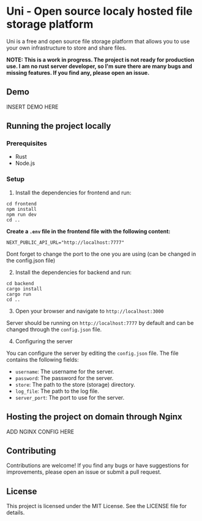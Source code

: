 # Uni - Open source localy hosted file storage platform

Uni is a free and open source file storage platform that allows you to use your own infrastructure to store and share files.

**NOTE: This is a work in progress. The project is not ready for production use. I am no rust server developer, so I'm sure there are many bugs and missing features. If you find any, please open an issue.**

## Demo

INSERT DEMO HERE

## Running the project locally

### Prerequisites

- Rust
- Node.js

### Setup

1. Install the dependencies for frontend and run:

```
cd frontend
npm install
npm run dev
cd ..
```

**Create a `.env` file in the frontend file with the following content:**

```
NEXT_PUBLIC_API_URL="http://localhost:7777"
```

Dont forget to change the port to the one you are using (can be changed in the config.json file)

2. Install the dependencies for backend and run:

```
cd backend
cargo install
cargo run
cd ..
```

3. Open your browser and navigate to `http://localhost:3000`

Server should be running on `http://localhost:7777` by default and can be changed through the `config.json` file.

4. Configuring the server

You can configure the server by editing the `config.json` file. The file contains the following fields:

- `username`: The username for the server.
- `password`: The password for the server.
- `store`: The path to the store (storage) directory.
- `log_file`: The path to the log file.
- `server_port`: The port to use for the server.

## Hosting the project on domain through Nginx

ADD NGINX CONFIG HERE

## Contributing

Contributions are welcome! If you find any bugs or have suggestions for improvements, please open an issue or submit a pull request.

## License

This project is licensed under the MIT License. See the LICENSE file for details.
